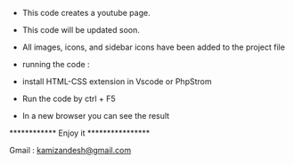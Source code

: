 * This code creates a youtube page.
* This code will be updated soon.
* All images, icons, and sidebar icons have been added to the project file

* running the code :
* install HTML-CSS extension in Vscode or PhpStrom
* Run the code by ctrl + F5
* In a new browser you can see the result

************ Enjoy it ****************

Gmail : kamizandesh@gmail.com
